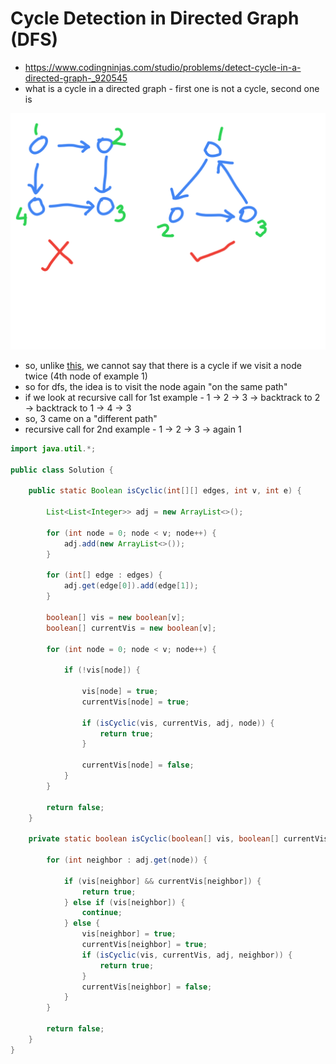 # Cycle Detection in Directed Graph (DFS)

- https://www.codingninjas.com/studio/problems/detect-cycle-in-a-directed-graph-_920545
- what is a cycle in a directed graph - first one is not a cycle, second one is

![directed graph cycle](./directed-graph-cycle.png)

- so, unlike [this](./Detect%20Cycle%20in%20an%20Undirected%20Graph.md), we cannot say that there is a cycle if we visit a node twice (4th node of example 1)
- so for dfs, the idea is to visit the node again "on the same path"
- if we look at recursive call for 1st example - 1 -> 2 -> 3 -> backtrack to 2 -> backtrack to 1 -> 4 -> 3
- so, 3 came on a "different path"
- recursive call for 2nd example - 1 -> 2 -> 3 -> again 1

```java
import java.util.*;

public class Solution {

    public static Boolean isCyclic(int[][] edges, int v, int e) {

        List<List<Integer>> adj = new ArrayList<>();

        for (int node = 0; node < v; node++) {
            adj.add(new ArrayList<>());
        }

        for (int[] edge : edges) {
            adj.get(edge[0]).add(edge[1]);
        }

        boolean[] vis = new boolean[v];
        boolean[] currentVis = new boolean[v];

        for (int node = 0; node < v; node++) {

            if (!vis[node]) {

                vis[node] = true;
                currentVis[node] = true;

                if (isCyclic(vis, currentVis, adj, node)) {
                    return true;
                }

                currentVis[node] = false;
            }
        }

        return false;
	}

    private static boolean isCyclic(boolean[] vis, boolean[] currentVis, List<List<Integer>> adj, int node) {

        for (int neighbor : adj.get(node)) {

            if (vis[neighbor] && currentVis[neighbor]) {
                return true;
            } else if (vis[neighbor]) {
                continue;
            } else {
                vis[neighbor] = true;
                currentVis[neighbor] = true;
                if (isCyclic(vis, currentVis, adj, neighbor)) {
                    return true;
                }
                currentVis[neighbor] = false;
            }
        }

        return false;
    }
}
```
